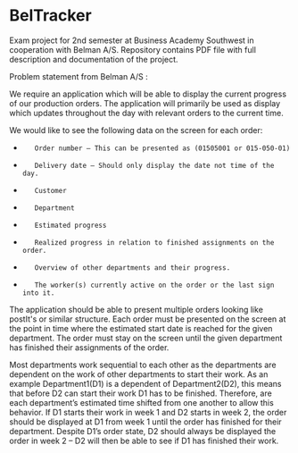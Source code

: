 # BelTracker

Exam project for 2nd semester at Business Academy Southwest in cooperation with Belman A/S. Repository contains PDF file with full description and documentation of the project.

Problem statement from Belman A/S :

We require an application which will be able to display the current progress of our production orders. The application will primarily be used as display which updates throughout the day with relevant orders to the current time.

We would like to see the following data on the screen for each order:

-        Order number – This can be presented as (01505001 or 015-050-01)

-        Delivery date – Should only display the date not time of the day.

-        Customer

-        Department

-        Estimated progress

-        Realized progress in relation to finished assignments on the order.

-        Overview of other departments and their progress.

-        The worker(s) currently active on the order or the last sign into it.

The application should be able to present multiple orders looking like postIt's or similar structure. Each order must be presented on the screen at the point in time where the estimated start date is reached for the given department. The order must stay on the screen until the given department has finished their assignments of the order.

Most departments work sequential to each other as the departments are dependent on the work of other departments to start their work. As an example Department1(D1) is a dependent of Department2(D2), this means that before D2 can start their work D1 has to be finished. Therefore, are each department’s estimated time shifted from one another to allow this behavior. If D1 starts their work in week 1 and D2 starts in week 2, the order should be displayed at D1 from week 1 until the order has finished for their department. Despite D1’s order state, D2 should always be displayed the order in week 2 – D2 will then be able to see if D1 has finished their work.
